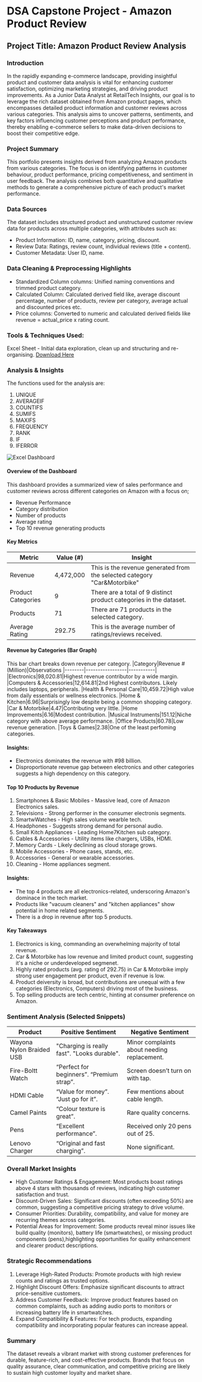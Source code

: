 # DSA Capstone Project - Amazon Product Review

## Project Title: Amazon Product Review Analysis

### Introduction
In the rapidly expanding e-commerce landscape, providing insightful product and customer data analysis is vital for enhancing customer satisfaction, optimizing marketing strategies, and driving product improvements. As a Junior Data Analyst at RetailTech Insights, our goal is to leverage the rich dataset obtained from Amazon product pages, which encompasses detailed product information and customer reviews across various categories. This analysis aims to uncover patterns, sentiments, and key factors influencing customer perceptions and product performance, thereby enabling e-commerce sellers to make data-driven decisions to boost their competitive edge.

### Project Summary
This portfolio presents insights derived from analyzing Amazon products from various categories. The focus is on identifying patterns in customer behaviour, product performance, pricing competitiveness, and sentiment in user feedback. The analysis combines both quantitative and qualitative methods to generate a comprehensive picture of each product's market performance.

### Data Sources
The dataset includes structured product and unstructured customer review data for products across multiple categories, with attributes such as:
- Product Information: ID, name, category, pricing, discount.
- Review Data: Ratings, review count, individual reviews (title + content).
- Customer Metadata: User ID, name.

### Data Cleaning & Preprocessing Highlights
- Standardized Column columns: Unified naming conventions and trimmed product category.
- Calculated Column: Calculated derived field like, average discount percentage, number of products, review per category, average actual and discounted prices etc.
- Price columns: Converted to numeric and calculated derived fields like revenue = actual_price x rating count.

### Tools & Techniques Used:
Excel Sheet - Initial data exploration, clean up and structuring and re-organising. [Download Here](https://mpel-my.sharepoint.com/:x:/g/personal/tosin_mpel_co_uk/ETybyULWLtRBiA6ubTGXj-YBNup_W7WNP1UsL7IxeMplsA?e=jaXbmS)

### Analysis & Insights
The functions used for the analysis are:
1. UNIQUE
2. AVERAGEIF
3. COUNTIFS
4. SUMIFS
5. MAXIFS
6. FREQUENCY
7. RANK
8. IF
9. IFERROR

![Excel Dashboard](https://github.com/user-attachments/assets/be923a3d-a0cd-421f-99c5-571beac0e88c)

#### Overview of the Dashboard
This dashboard provides a summarized view of sales performance and customer reviews across different categories on Amazon with a focus on;
- Revenue Performance
- Category distribution
- Number of products
- Average rating
- Top 10 revenue generating products

#### Key Metrics

|Metric|Value (#)|Insight
|------|---------|------|
|Revenue|4,472,000|This is the revenue generated from the selected category "Car&Motorbike"
|Product Categories|9|There are a total of 9 distinct product categories in the dataset.
|Products|71|There are 71 products in the selected category.
|Average Rating|292.75|This is the average number of ratings/reviews received.

#### Revenue by Categories (Bar Graph)
This bar chart breaks down revenue per category.
|Category|Revenue #(Million)|Observations
|--------|-----------------|-----------|
|Electronics|98,020.81|Highest revenue contributor by a wide margin.
|Computers & Accessories|12,614.81|2nd Highest contributors. Likely includes laptops, peripherals.
|Health & Personal Care|10,459.72|High value from daily essentials or wellness electronics.
|Home & Kitchen|6.96|Surprisingly low despite being a common shopping category.
|Car & Motorbike|4.47|Contributing very little.
|Home Improvements|6.16|Modest contribution.
|Musical Instruments|151.12|Niche category with above average performance.
|Office Products|60.78|Low revenue generation.
|Toys & Games|2.38|One of the least perfoming categories.

#### Insights:
- Electronics dominates the revenue with #98 billion.
- Disproportionate revenue gap between electronics and other categories suggests a high dependency on this category.

#### Top 10 Products by Revenue
1. Smartphones & Basic Mobiles - Massive lead, core of Amazon Electronics sales.
2. Televisions - Strong performer in the consumer electronis segments.
3. SmartwWatches - High sales volume wearble tech.
4. Headphones - Suggests strong demand for personal audio.
5. Small Kitch Appliances - Leading Home7Kitchen sub category.
6. Cables & Accessories - Utility items like chargers, USBs, HDMI.
7. Memory Cards - Likely declining as cloud storage grows.
8. Mobile Accessories - Phone cases, stands, etc.
9. Accessories - General or wearable accessories.
10. Cleaning - Home appliances segment.

#### Insights:
- The top 4 products are all electronics-related, underscoring Amazon's dominace in the tech market.
- Products like "vacuum cleaners" and "kitchen appliances" show potential in home related segments.
- There is a drop in revenue after top 5 products.

#### Key Takeaways
1. Electronics is king, commanding an overwhelming majority of total revenue.
2. Car & Motorbike has low revenue and limited product count, suggesting it's a niche or underdeveloped segmenet.
3. Highly rated products (avg. rating of 292.75) in Car & Motorbike imply strong user engagement per product, even if revenue is low.
4. Product deiversity is broad, but contributions are unequal with a few categories (Electronics, Computers) driving most of the business.
5. Top selling products are tech centric, hinting at consumer preference on Amazon.

### Sentiment Analysis (Selected Snippets)
|Product|Positive Sentiment|Negative Sentiment
|-------|------------------|-----------------|
|Wayona Nylon Braided USB|"Charging is really fast". "Looks durable".|Minor complaints about needing replacement.
|Fire-Boltt Watch|“Perfect for beginners”. “Premium strap”.|Screen doesn’t turn on with tap.
|HDMI Cable|“Value for money”. “Just go for it”.|Few mentions about cable length.
|Camel Paints|“Colour texture is great”.|Rare quality concerns.
|Pens|“Excellent performance”.|Received only 20 pens out of 25.
|Lenovo Charger|“Original and fast charging”.|None significant.

### Overall Market Insights
- High Customer Ratings & Engagement: Most products boast ratings above 4 stars with thousands of reviews, indicating high customer satisfaction and trust.
- Discount-Driven Sales: Significant discounts (often exceeding 50%) are common, suggesting a competitive pricing strategy to drive volume.
- Consumer Priorities: Durability, compatibility, and value for money are recurring themes across categories.
- Potential Areas for Improvement: Some products reveal minor issues like build quality (monitors), battery life (smartwatches), or missing product components (pens),highlighting opportunities for quality enhancement and clearer product descriptions.

### Strategic Recommendations
1. Leverage High-Rated Products: Promote products with high review counts and ratings as trusted options.
2. Highlight Discount Offers: Emphasize significant discounts to attract price-sensitive customers.
3. Address Customer Feedback: Improve product features based on common complaints, such as adding audio ports to monitors or increasing battery life in smartwatches.
4. Expand Compatibility & Features: For tech products, expanding compatibility and incorporating popular features can increase appeal.

### Summary
The dataset reveals a vibrant market with strong customer preferences for durable, feature-rich, and cost-effective products. Brands that focus on quality assurance, clear communication, and competitive pricing are likely to sustain high customer loyalty and market share.







